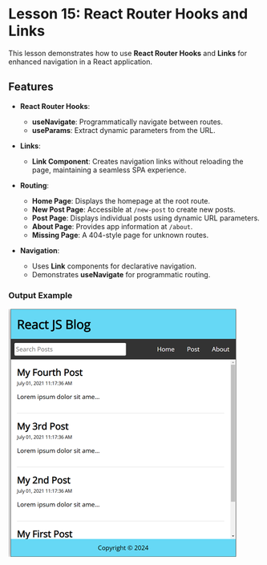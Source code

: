 # Lesson 15: React Router Hooks and Links

This lesson demonstrates how to use **React Router Hooks** and **Links** for enhanced navigation in a React application.

## Features

- **React Router Hooks**:

  - **useNavigate**: Programmatically navigate between routes.
  - **useParams**: Extract dynamic parameters from the URL.

- **Links**:

  - **Link Component**: Creates navigation links without reloading the page, maintaining a seamless SPA experience.

- **Routing**:

  - **Home Page**: Displays the homepage at the root route.
  - **New Post Page**: Accessible at `/new-post` to create new posts.
  - **Post Page**: Displays individual posts using dynamic URL parameters.
  - **About Page**: Provides app information at `/about`.
  - **Missing Page**: A 404-style page for unknown routes.

- **Navigation**:
  - Uses **Link** components for declarative navigation.
  - Demonstrates **useNavigate** for programmatic routing.

### Output Example

![Output](./src/assets/Screenshot.png) 